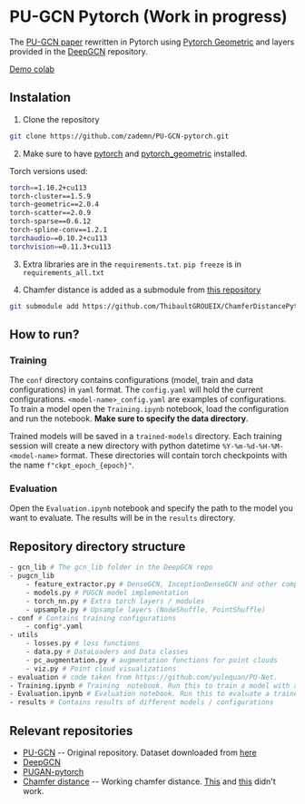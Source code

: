 # PU-GCN Pytorch (Work in progress)

The [PU-GCN paper](https://arxiv.org/abs/1912.03264) rewritten in Pytorch using [Pytorch Geometric](https://github.com/pyg-team/pytorch_geometric) and layers provided in the [DeepGCN](https://github.com/lightaime/deep_gcns_torch) repository.

[Demo colab](https://colab.research.google.com/github/zademn/PU-GCN-pytorch/blob/master/demo/demo.ipynb)

## Instalation
1. Clone the repository
```bash
git clone https://github.com/zademn/PU-GCN-pytorch.git
```
2. Make sure to have [pytorch](https://pytorch.org/) and [pytorch_geometric](https://pytorch-geometric.readthedocs.io/en/latest/) installed.  


Torch versions used:
```bash
torch==1.10.2+cu113
torch-cluster==1.5.9
torch-geometric==2.0.4
torch-scatter==2.0.9
torch-sparse==0.6.12
torch-spline-conv==1.2.1
torchaudio==0.10.2+cu113
torchvision==0.11.3+cu113
```

3. Extra libraries are in the `requirements.txt`. `pip freeze` is in  `requirements_all.txt`

4. Chamfer distance is added as a submodule from [this repository](https://github.com/ThibaultGROUEIX/ChamferDistancePytorch)
```bash
git submodule add https://github.com/ThibaultGROUEIX/ChamferDistancePytorch
```

## How to run?
### Training

The  `conf` directory contains configurations (model, train and data configurations) in `yaml` format. The `config.yaml` will hold the current configurations. `<model-name>_config.yaml` are examples of configurations. 
To train a model open the  `Training.ipynb` notebook, load the configuration and run the notebook. **Make sure to specify the data directory**. 

Trained models will be saved in a `trained-models` directory. Each training session will create a new directory with python datetime `%Y-%m-%d-%H-%M-<model-name>` format. These directories will contain torch checkpoints with the name `f"ckpt_epoch_{epoch}"`.


### Evaluation
Open the `Evaluation.ipynb` notebook and specify the path to the model you want to evaluate. The results will be in the `results` directory. 

## Repository directory structure
```bash
- gcn_lib # The gcn_lib folder in the DeepGCN repo
- pugcn_lib
    - feature_extractor.py # DenseGCN, InceptionDenseGCN and other compounded modules
    - models.py # PUGCN model implementation
    - torch_nn.py # Extra torch layers / modules
    - upsample.py # Upsample layers (NodeShuffle, PointShuffle)
- conf # Contains training configurations
    - config*.yaml
- utils
    - losses.py # loss functions
    - data.py # DataLoaders and Data classes
    - pc_augmentation.py # augmentation functions for point clouds
    - viz.py # Point cloud visualizations 
- evaluation # code taken from https://github.com/yulequan/PU-Net.
- Training.ipynb # Training  notebook. Run this to train a model with a config from train/
- Evaluation.ipynb # Evaluation notebook. Run this to evaluate a trained model
- results # Contains results of different models / configurations
```



## Relevant repositories
- [PU-GCN](https://github.com/guochengqian/PU-GCN) -- Original repository. Dataset downloaded from [here](https://drive.google.com/file/d/1oTAx34YNbL6GDwHYL2qqvjmYtTVWcELg/view)
- [DeepGCN](https://github.com/lightaime/deep_gcns_torch)
- [PUGAN-pytorch](https://github.com/UncleMEDM/PUGAN-pytorch)
- [Chamfer distance](https://github.com/ThibaultGROUEIX/ChamferDistancePytorch) -- Working chamfer distance. [This](https://github.com/otaheri/chamfer_distance) and [this](https://github.com/krrish94/chamferdist) didn't work.


